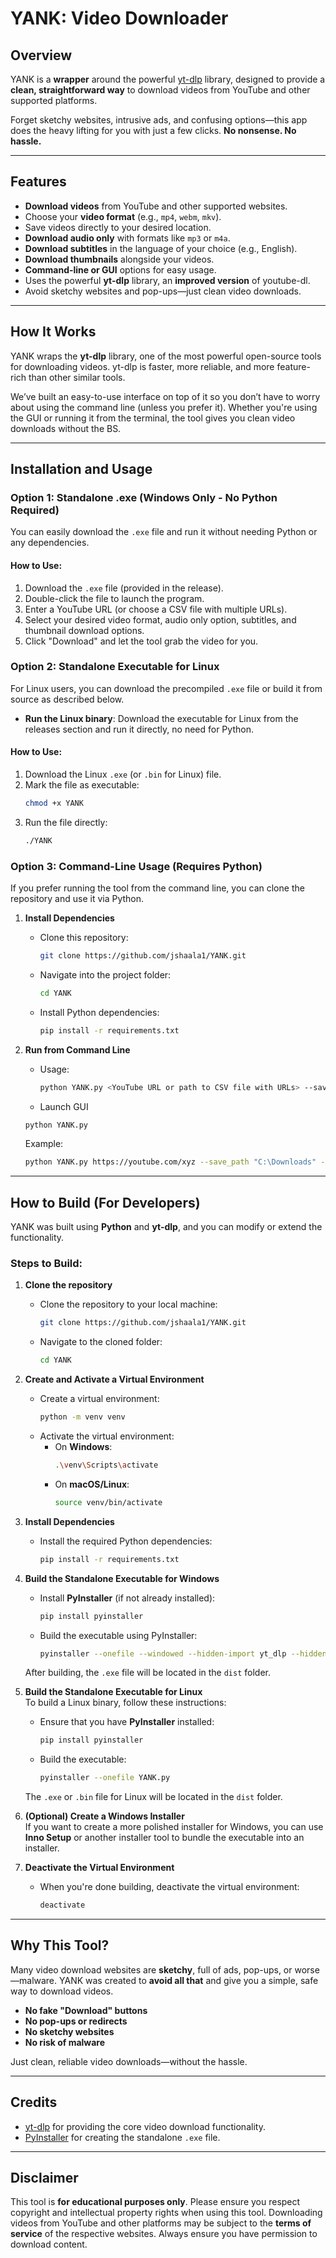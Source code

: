 # YANK: Video Downloader

## **Overview**  
YANK is a **wrapper** around the powerful [yt-dlp](https://github.com/yt-dlp/yt-dlp) library, designed to provide a **clean, straightforward way** to download videos from YouTube and other supported platforms.

Forget sketchy websites, intrusive ads, and confusing options—this app does the heavy lifting for you with just a few clicks. **No nonsense. No hassle.**

---

## **Features**  
- **Download videos** from YouTube and other supported websites.  
- Choose your **video format** (e.g., `mp4`, `webm`, `mkv`).  
- Save videos directly to your desired location.  
- **Download audio only** with formats like `mp3` or `m4a`.  
- **Download subtitles** in the language of your choice (e.g., English).  
- **Download thumbnails** alongside your videos.  
- **Command-line or GUI** options for easy usage.  
- Uses the powerful **yt-dlp** library, an **improved version** of youtube-dl.  
- Avoid sketchy websites and pop-ups—just clean video downloads.

---

## **How It Works**  
YANK wraps the **yt-dlp** library, one of the most powerful open-source tools for downloading videos. yt-dlp is faster, more reliable, and more feature-rich than other similar tools.

We’ve built an easy-to-use interface on top of it so you don’t have to worry about using the command line (unless you prefer it). Whether you're using the GUI or running it from the terminal, the tool gives you clean video downloads without the BS.

---

## **Installation and Usage**

### **Option 1: Standalone .exe (Windows Only - No Python Required)**  
You can easily download the `.exe` file and run it without needing Python or any dependencies. 

#### How to Use:  
1. Download the `.exe` file (provided in the release).  
2. Double-click the file to launch the program.  
3. Enter a YouTube URL (or choose a CSV file with multiple URLs).  
4. Select your desired video format, audio only option, subtitles, and thumbnail download options.  
5. Click "Download" and let the tool grab the video for you.

### **Option 2: Standalone Executable for Linux**  
For Linux users, you can download the precompiled `.exe` file or build it from source as described below.  

- **Run the Linux binary**: Download the executable for Linux from the releases section and run it directly, no need for Python.

#### How to Use:  
1. Download the Linux `.exe` (or `.bin` for Linux) file.  
2. Mark the file as executable:  
   ```bash
   chmod +x YANK
   ```  
3. Run the file directly:  
   ```bash
   ./YANK
   ```

### **Option 3: Command-Line Usage (Requires Python)**  
If you prefer running the tool from the command line, you can clone the repository and use it via Python. 

1. **Install Dependencies**  
   - Clone this repository:  
     ```bash
     git clone https://github.com/jshaala1/YANK.git
     ```  
   - Navigate into the project folder:  
     ```bash
     cd YANK
     ```  
   - Install Python dependencies:  
     ```bash
     pip install -r requirements.txt
     ```

2. **Run from Command Line**  
   - Usage:  
     ```bash
     python YANK.py <YouTube URL or path to CSV file with URLs> --save_path <Optional: destination folder> --format <Optional: mp4, mkv, webm> --audio_only --subtitles --thumbnail
     ```
    - Launch GUI 
     ```bash
     python YANK.py 
     ```
     Example:  
     ```bash
     python YANK.py https://youtube.com/xyz --save_path "C:\Downloads" --format mp4 --audio_only --subtitles --thumbnail
     ```

---

## **How to Build (For Developers)**  
YANK was built using **Python** and **yt-dlp**, and you can modify or extend the functionality.

### Steps to Build:  
1. **Clone the repository**  
   - Clone the repository to your local machine:  
     ```bash
     git clone https://github.com/jshaala1/YANK.git
     ```  
   - Navigate to the cloned folder:  
     ```bash
     cd YANK
     ```

2. **Create and Activate a Virtual Environment**  
   - Create a virtual environment:  
     ```bash
     python -m venv venv
     ```
   - Activate the virtual environment:  
     - On **Windows**:  
       ```bash
       .\venv\Scripts\activate
       ```  
     - On **macOS/Linux**:  
       ```bash
       source venv/bin/activate
       ```

3. **Install Dependencies**  
   - Install the required Python dependencies:  
     ```bash
     pip install -r requirements.txt
     ```

4. **Build the Standalone Executable for Windows**  
   - Install **PyInstaller** (if not already installed):  
     ```bash
     pip install pyinstaller
     ```
   - Build the executable using PyInstaller:  
     ```bash
     pyinstaller --onefile --windowed --hidden-import yt_dlp --hidden-import tkinter YANK.py
     ```

   After building, the `.exe` file will be located in the `dist` folder.

5. **Build the Standalone Executable for Linux**  
   To build a Linux binary, follow these instructions:

   - Ensure that you have **PyInstaller** installed:  
     ```bash
     pip install pyinstaller
     ```

   - Build the executable:  
     ```bash
     pyinstaller --onefile YANK.py
     ```

   The `.exe` or `.bin` file for Linux will be located in the `dist` folder.

6. **(Optional) Create a Windows Installer**  
   If you want to create a more polished installer for Windows, you can use **Inno Setup** or another installer tool to bundle the executable into an installer.

7. **Deactivate the Virtual Environment**  
   - When you're done building, deactivate the virtual environment:  
     ```bash
     deactivate
     ```

---

## **Why This Tool?**  
Many video download websites are **sketchy**, full of ads, pop-ups, or worse—malware. YANK was created to **avoid all that** and give you a simple, safe way to download videos.

- **No fake "Download" buttons**  
- **No pop-ups or redirects**  
- **No sketchy websites**  
- **No risk of malware**

Just clean, reliable video downloads—without the hassle.

---

## **Credits**  
- [yt-dlp](https://github.com/yt-dlp/yt-dlp) for providing the core video download functionality.  
- [PyInstaller](https://www.pyinstaller.org/) for creating the standalone `.exe` file.  

---

## **Disclaimer**  
This tool is **for educational purposes only**. Please ensure you respect copyright and intellectual property rights when using this tool. Downloading videos from YouTube and other platforms may be subject to the **terms of service** of the respective websites. Always ensure you have permission to download content.
